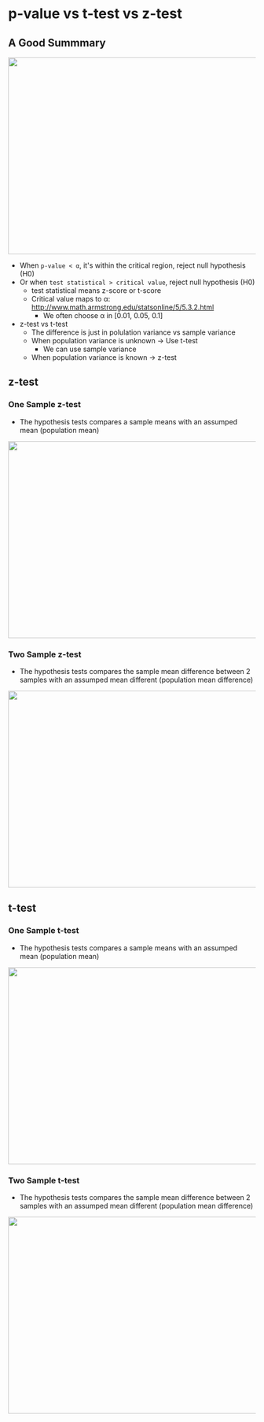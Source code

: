 # p-value vs t-test vs z-test

## A Good Summmary
<p align="center">
<img src="https://github.com/hanhanwu/Hanhan_Data_Science_Practice/blob/master/Applied_Statistics/images/p_value.PNG" width="700" height="400" />
</p>

* When `p-value < α`, it's within the critical region, reject null hypothesis (H0)
* Or when `test statistical > critical value`, reject null hypothesis (H0)
  * test statistical means z-score or t-score
  * Critical value maps to α: http://www.math.armstrong.edu/statsonline/5/5.3.2.html
    * We often choose α in [0.01, 0.05, 0.1]
* z-test vs t-test
  * The difference is just in polulation variance vs sample variance
  * When population variance is unknown -> Use t-test
    * We can use sample variance
  * When population variance is known -> z-test
    
## z-test
### One Sample z-test
* The hypothesis tests compares a sample means with an assumped mean (population mean)
<p align="center">
<img src="https://github.com/hanhanwu/Hanhan_Data_Science_Practice/blob/master/Applied_Statistics/images/z_test.PNG" width="700" height="400" />
</p>

### Two Sample z-test
* The hypothesis tests compares the sample mean difference between 2 samples with an assumped mean different (population mean difference)
<p align="center">
<img src="https://github.com/hanhanwu/Hanhan_Data_Science_Practice/blob/master/Applied_Statistics/images/z_test_2sample.PNG" width="700" height="400" />
</p>


## t-test
### One Sample t-test
* The hypothesis tests compares a sample means with an assumped mean (population mean)
<p align="center">
<img src="https://github.com/hanhanwu/Hanhan_Data_Science_Practice/blob/master/Applied_Statistics/images/t_test.PNG" width="700" height="400" />
</p>

### Two Sample t-test
* The hypothesis tests compares the sample mean difference between 2 samples with an assumped mean different (population mean difference)
<p align="center">
<img src="https://github.com/hanhanwu/Hanhan_Data_Science_Practice/blob/master/Applied_Statistics/images/t_test_2sample.PNG" width="700" height="400" />
</p>

